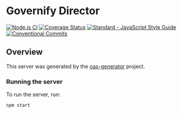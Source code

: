 # Governify Director

[![Node.js CI](https://github.com/governify/director/workflows/Node.js%20CI/badge.svg?branch=master)](https://github.com/governify/director/actions)
[![Coverage Status](https://coveralls.io/repos/github/governify/director/badge.svg)](https://coveralls.io/github/governify/director)
<a href="https://standardjs.com"><img src="https://img.shields.io/badge/code_style-semistandard-brightgreen.svg" alt="Standard - JavaScript Style Guide"></a>
[![Conventional Commits](https://img.shields.io/badge/Conventional%20Commits-1.0.0-yellow.svg)](https://conventionalcommits.org)

## Overview

This server was generated by the [oas-generator](https://github.com/isa-group/oas-generator) project.

### Running the server

To run the server, run:

```
npm start
```
